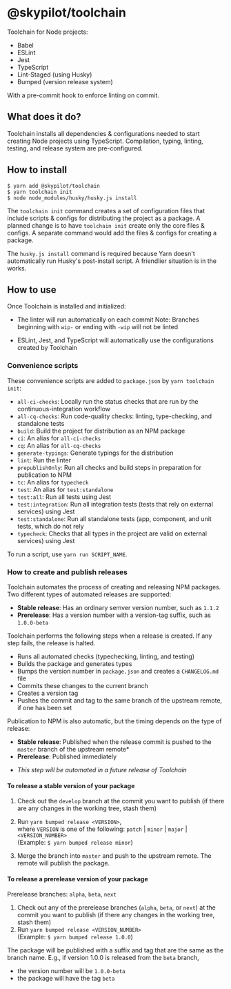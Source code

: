 # @skypilot/toolchain
Toolchain for Node projects:
- Babel
- ESLint
- Jest
- TypeScript
- Lint-Staged (using Husky)
- Bumped (version release system)

With a pre-commit hook to enforce linting on commit.

## What does it do?
Toolchain installs all dependencies & configurations needed to start creating Node projects
using TypeScript. Compilation, typing, linting, testing, and release system are pre-configured.


## How to install
```
$ yarn add @skypilot/toolchain
$ yarn toolchain init
$ node node_modules/husky/husky.js install
```

The `toolchain init` command creates a set of configuration files that include scripts & configs
for distributing the project as a package. A planned change is to have `toolchain init` create only
the core files & configs. A separate command would add the files & configs for creating a package.

The `husky.js install` command is required because Yarn doesn't automatically run Husky's
post-install script. A friendlier situation is in the works.

## How to use

Once Toolchain is installed and initialized:

- The linter will run automatically on each commit
  Note: Branches beginning with `wip-` or ending with `-wip` will not be linted

- ESLint, Jest, and TypeScript will automatically use the configurations created by Toolchain

### Convenience scripts

These convenience scripts are added to `package.json` by `yarn toolchain init`:

- `all-ci-checks`: Locally run the status checks that are run by the continuous-integration workflow
- `all-cq-checks`: Run code-quality checks: linting, type-checking, and standalone tests
- `build`: Build the project for distribution as an NPM package
- `ci`: An alias for `all-ci-checks`
- `cq`: An alias for `all-cq-checks`
- `generate-typings`: Generate typings for the distribution
- `lint`: Run the linter
- `prepublishOnly`: Run all checks and build steps in preparation for publication to NPM
- `tc`: An alias for `typecheck`
- `test`: An alias for `test:standalone`
- `test:all`: Run all tests using Jest
- `test:integration`: Run all integration tests (tests that rely on external services) using Jest
- `test:standalone`: Run all standalone tests (app, component, and unit tests, which do not rely
- `typecheck`: Checks that all types in the project are valid
on external services) using Jest

To run a script, use `yarn run SCRIPT_NAME`.

### How to create and publish releases

Toolchain automates the process of creating and releasing NPM packages. Two different types of
automated releases are supported:
- **Stable release**: Has an ordinary semver version number, such as `1.1.2`
- **Prerelease**: Has a version number with a version-tag suffix, such as `1.0.0-beta`

Toolchain performs the following steps when a release is created. If any step fails, the release is
halted.

- Runs all automated checks (typechecking, linting, and testing)
- Builds the package and generates types
- Bumps the version number in `package.json` and creates a `CHANGELOG.md` file
- Commits these changes to the current branch
- Creates a version tag
- Pushes the commit and tag to the same branch of the upstream remote, if one has been set

Publication to NPM is also automatic, but the timing depends on the type of release:

- **Stable release**: Published when the release commit is pushed to the `master` branch of the
upstream remote*
- **Prerelease**: Published immediately

* _This step will be automated in a future release of Toolchain_

#### To release a stable version of your package

1. Check out the `develop` branch at the commit you want to publish (if there are any changes in
the working tree, stash them)

2. Run `yarn bumped release <VERSION>`,  
  where `VERSION` is one of the following: `patch` | `minor` | `major` | `<VERSION_NUMBER>`  
  (Example: `$ yarn bumped release minor`)
3. Merge the branch into `master` and push to the upstream remote. The remote will publish the
  package.

#### To release a prerelease version of your package

Prerelease branches: `alpha`, `beta`, `next`

1. Check out any of the prerelease branches (`alpha`, `beta`, or `next`) at the commit you want to
publish (if there any changes in the working tree, stash them)
2. Run `yarn bumped release <VERSION_NUMBER>`  
  (Example: `$ yarn bumped release 1.0.0`)

The package will be published with a suffix and tag that are the same as the branch name. E.g.,
if version 1.0.0 is released from the `beta` branch,
- the version number will be `1.0.0-beta`
- the package will have the tag `beta`

